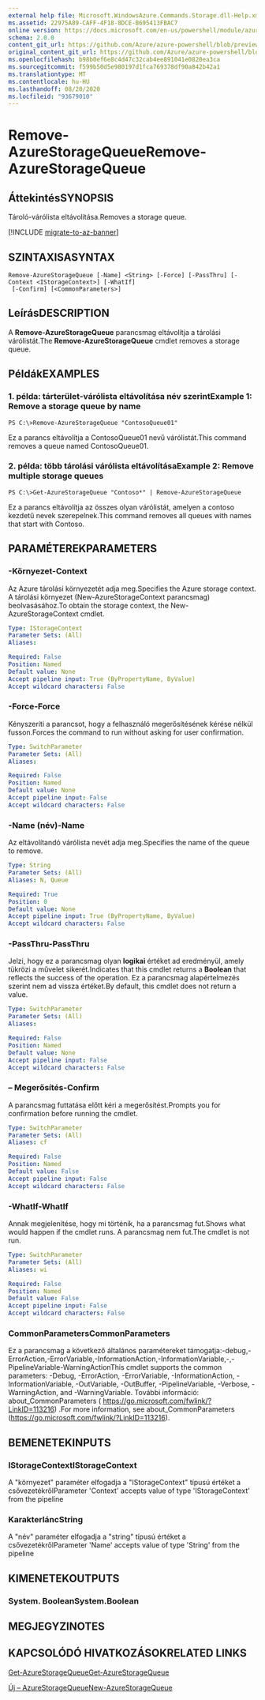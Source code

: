 ```yaml
---
external help file: Microsoft.WindowsAzure.Commands.Storage.dll-Help.xml
ms.assetid: 22975A89-CAFF-4F18-8DCE-B695413FBAC7
online version: https://docs.microsoft.com/en-us/powershell/module/azure.storage/remove-azurestoragequeue
schema: 2.0.0
content_git_url: https://github.com/Azure/azure-powershell/blob/preview/src/Storage/Commands.Storage/help/Remove-AzureStorageQueue.md
original_content_git_url: https://github.com/Azure/azure-powershell/blob/preview/src/Storage/Commands.Storage/help/Remove-AzureStorageQueue.md
ms.openlocfilehash: b98b0ef6e8c4d47c32cab4ee891041e0820ea3ca
ms.sourcegitcommit: f599b50d5e980197d1fca769378df90a842b42a1
ms.translationtype: MT
ms.contentlocale: hu-HU
ms.lasthandoff: 08/20/2020
ms.locfileid: "93679010"
---
```

# <span data-ttu-id="e153b-101">Remove-AzureStorageQueue</span><span class="sxs-lookup"><span data-stu-id="e153b-101">Remove-AzureStorageQueue</span></span>

## <span data-ttu-id="e153b-102">Áttekintés</span><span class="sxs-lookup"><span data-stu-id="e153b-102">SYNOPSIS</span></span>
<span data-ttu-id="e153b-103">Tároló-várólista eltávolítása.</span><span class="sxs-lookup"><span data-stu-id="e153b-103">Removes a storage queue.</span></span>

[!INCLUDE [migrate-to-az-banner](../../includes/migrate-to-az-banner.md)]

## <span data-ttu-id="e153b-104">SZINTAXISA</span><span class="sxs-lookup"><span data-stu-id="e153b-104">SYNTAX</span></span>

```
Remove-AzureStorageQueue [-Name] <String> [-Force] [-PassThru] [-Context <IStorageContext>] [-WhatIf]
 [-Confirm] [<CommonParameters>]
```

## <span data-ttu-id="e153b-105">Leírás</span><span class="sxs-lookup"><span data-stu-id="e153b-105">DESCRIPTION</span></span>
<span data-ttu-id="e153b-106">A **Remove-AzureStorageQueue** parancsmag eltávolítja a tárolási várólistát.</span><span class="sxs-lookup"><span data-stu-id="e153b-106">The **Remove-AzureStorageQueue** cmdlet removes a storage queue.</span></span>

## <span data-ttu-id="e153b-107">Példák</span><span class="sxs-lookup"><span data-stu-id="e153b-107">EXAMPLES</span></span>

### <span data-ttu-id="e153b-108">1. példa: tárterület-várólista eltávolítása név szerint</span><span class="sxs-lookup"><span data-stu-id="e153b-108">Example 1: Remove a storage queue by name</span></span>
```
PS C:\>Remove-AzureStorageQueue "ContosoQueue01"
```

<span data-ttu-id="e153b-109">Ez a parancs eltávolítja a ContosoQueue01 nevű várólistát.</span><span class="sxs-lookup"><span data-stu-id="e153b-109">This command removes a queue named ContosoQueue01.</span></span>

### <span data-ttu-id="e153b-110">2. példa: több tárolási várólista eltávolítása</span><span class="sxs-lookup"><span data-stu-id="e153b-110">Example 2: Remove multiple storage queues</span></span>
```
PS C:\>Get-AzureStorageQueue "Contoso*" | Remove-AzureStorageQueue
```

<span data-ttu-id="e153b-111">Ez a parancs eltávolítja az összes olyan várólistát, amelyen a contoso kezdetű nevek szerepelnek.</span><span class="sxs-lookup"><span data-stu-id="e153b-111">This command removes all queues with names that start with Contoso.</span></span>

## <span data-ttu-id="e153b-112">PARAMÉTEREK</span><span class="sxs-lookup"><span data-stu-id="e153b-112">PARAMETERS</span></span>

### <span data-ttu-id="e153b-113">-Környezet</span><span class="sxs-lookup"><span data-stu-id="e153b-113">-Context</span></span>
<span data-ttu-id="e153b-114">Az Azure tárolási környezetét adja meg.</span><span class="sxs-lookup"><span data-stu-id="e153b-114">Specifies the Azure storage context.</span></span>
<span data-ttu-id="e153b-115">A tárolási környezet (New-AzureStorageContext parancsmag) beolvasásához.</span><span class="sxs-lookup"><span data-stu-id="e153b-115">To obtain the storage context, the New-AzureStorageContext cmdlet.</span></span>

```yaml
Type: IStorageContext
Parameter Sets: (All)
Aliases: 

Required: False
Position: Named
Default value: None
Accept pipeline input: True (ByPropertyName, ByValue)
Accept wildcard characters: False
```

### <span data-ttu-id="e153b-116">-Force</span><span class="sxs-lookup"><span data-stu-id="e153b-116">-Force</span></span>
<span data-ttu-id="e153b-117">Kényszeríti a parancsot, hogy a felhasználó megerősítésének kérése nélkül fusson.</span><span class="sxs-lookup"><span data-stu-id="e153b-117">Forces the command to run without asking for user confirmation.</span></span>

```yaml
Type: SwitchParameter
Parameter Sets: (All)
Aliases: 

Required: False
Position: Named
Default value: None
Accept pipeline input: False
Accept wildcard characters: False
```

### <span data-ttu-id="e153b-118">-Name (név)</span><span class="sxs-lookup"><span data-stu-id="e153b-118">-Name</span></span>
<span data-ttu-id="e153b-119">Az eltávolítandó várólista nevét adja meg.</span><span class="sxs-lookup"><span data-stu-id="e153b-119">Specifies the name of the queue to remove.</span></span>

```yaml
Type: String
Parameter Sets: (All)
Aliases: N, Queue

Required: True
Position: 0
Default value: None
Accept pipeline input: True (ByPropertyName, ByValue)
Accept wildcard characters: False
```

### <span data-ttu-id="e153b-120">-PassThru</span><span class="sxs-lookup"><span data-stu-id="e153b-120">-PassThru</span></span>
<span data-ttu-id="e153b-121">Jelzi, hogy ez a parancsmag olyan **logikai** értéket ad eredményül, amely tükrözi a művelet sikerét.</span><span class="sxs-lookup"><span data-stu-id="e153b-121">Indicates that this cmdlet returns a **Boolean** that reflects the success of the operation.</span></span>
<span data-ttu-id="e153b-122">Ez a parancsmag alapértelmezés szerint nem ad vissza értéket.</span><span class="sxs-lookup"><span data-stu-id="e153b-122">By default, this cmdlet does not return a value.</span></span>

```yaml
Type: SwitchParameter
Parameter Sets: (All)
Aliases: 

Required: False
Position: Named
Default value: None
Accept pipeline input: False
Accept wildcard characters: False
```

### <span data-ttu-id="e153b-123">– Megerősítés</span><span class="sxs-lookup"><span data-stu-id="e153b-123">-Confirm</span></span>
<span data-ttu-id="e153b-124">A parancsmag futtatása előtt kéri a megerősítést.</span><span class="sxs-lookup"><span data-stu-id="e153b-124">Prompts you for confirmation before running the cmdlet.</span></span>

```yaml
Type: SwitchParameter
Parameter Sets: (All)
Aliases: cf

Required: False
Position: Named
Default value: False
Accept pipeline input: False
Accept wildcard characters: False
```

### <span data-ttu-id="e153b-125">-WhatIf</span><span class="sxs-lookup"><span data-stu-id="e153b-125">-WhatIf</span></span>
<span data-ttu-id="e153b-126">Annak megjelenítése, hogy mi történik, ha a parancsmag fut.</span><span class="sxs-lookup"><span data-stu-id="e153b-126">Shows what would happen if the cmdlet runs.</span></span>
<span data-ttu-id="e153b-127">A parancsmag nem fut.</span><span class="sxs-lookup"><span data-stu-id="e153b-127">The cmdlet is not run.</span></span>

```yaml
Type: SwitchParameter
Parameter Sets: (All)
Aliases: wi

Required: False
Position: Named
Default value: False
Accept pipeline input: False
Accept wildcard characters: False
```

### <span data-ttu-id="e153b-128">CommonParameters</span><span class="sxs-lookup"><span data-stu-id="e153b-128">CommonParameters</span></span>
<span data-ttu-id="e153b-129">Ez a parancsmag a következő általános paramétereket támogatja:-debug,-ErrorAction,-ErrorVariable,-InformationAction,-InformationVariable,-,-PipelineVariable-WarningAction</span><span class="sxs-lookup"><span data-stu-id="e153b-129">This cmdlet supports the common parameters: -Debug, -ErrorAction, -ErrorVariable, -InformationAction, -InformationVariable, -OutVariable, -OutBuffer, -PipelineVariable, -Verbose, -WarningAction, and -WarningVariable.</span></span> <span data-ttu-id="e153b-130">További információ: about_CommonParameters ( https://go.microsoft.com/fwlink/?LinkID=113216) .</span><span class="sxs-lookup"><span data-stu-id="e153b-130">For more information, see about_CommonParameters (https://go.microsoft.com/fwlink/?LinkID=113216).</span></span>

## <span data-ttu-id="e153b-131">BEMENETEK</span><span class="sxs-lookup"><span data-stu-id="e153b-131">INPUTS</span></span>

### <span data-ttu-id="e153b-132">IStorageContext</span><span class="sxs-lookup"><span data-stu-id="e153b-132">IStorageContext</span></span>

<span data-ttu-id="e153b-133">A "környezet" paraméter elfogadja a "IStorageContext" típusú értéket a csővezetékről</span><span class="sxs-lookup"><span data-stu-id="e153b-133">Parameter 'Context' accepts value of type 'IStorageContext' from the pipeline</span></span>

### <span data-ttu-id="e153b-134">Karakterlánc</span><span class="sxs-lookup"><span data-stu-id="e153b-134">String</span></span>

<span data-ttu-id="e153b-135">A "név" paraméter elfogadja a "string" típusú értéket a csővezetékről</span><span class="sxs-lookup"><span data-stu-id="e153b-135">Parameter 'Name' accepts value of type 'String' from the pipeline</span></span>

## <span data-ttu-id="e153b-136">KIMENETEK</span><span class="sxs-lookup"><span data-stu-id="e153b-136">OUTPUTS</span></span>

### <span data-ttu-id="e153b-137">System. Boolean</span><span class="sxs-lookup"><span data-stu-id="e153b-137">System.Boolean</span></span>

## <span data-ttu-id="e153b-138">MEGJEGYZI</span><span class="sxs-lookup"><span data-stu-id="e153b-138">NOTES</span></span>

## <span data-ttu-id="e153b-139">KAPCSOLÓDÓ HIVATKOZÁSOK</span><span class="sxs-lookup"><span data-stu-id="e153b-139">RELATED LINKS</span></span>

[<span data-ttu-id="e153b-140">Get-AzureStorageQueue</span><span class="sxs-lookup"><span data-stu-id="e153b-140">Get-AzureStorageQueue</span></span>](./Get-AzureStorageQueue.md)

[<span data-ttu-id="e153b-141">Új – AzureStorageQueue</span><span class="sxs-lookup"><span data-stu-id="e153b-141">New-AzureStorageQueue</span></span>](./New-AzureStorageQueue.md)
